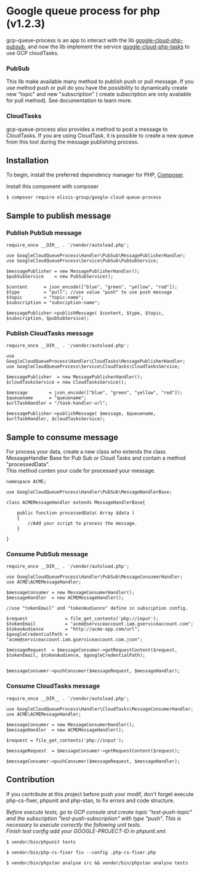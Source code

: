 # Google queue process for php (v1.2.3)

gcp-queue-process is an app to interact with the lib [google-cloud-php-pubsub](https://github.com/googleapis/google-cloud-php-pubsub), and now the lib implement the service [google-cloud-php-tasks](https://github.com/googleapis/google-cloud-php-tasks) to use GCP cloudTasks.

### PubSub
This lib make available many method to publish push or pull message. If you use method push or pull do you have the possibility to dynamically create new "topic" and new "subscription" ( create subscription are only available for pull method). See documentation to learn more.

### CloudTasks
gcp-queue-process also provides a method to post a message to CloudTasks. If you are using CloudTask, it is possible to create a new queue from this tool during the message publishing process.   

## Installation

To begin, install the preferred dependency manager for PHP, [Composer](https://getcomposer.org/).    

Install this component with composer
```
$ composer require elixis-group/google-cloud-queue-process
```

## Sample to publish message
### Publish PubSub message
```
require_once __DIR__ . '/vendor/autoload.php';

use GoogleCloudQueueProcess\Handler\PubSub\MessagePublisherHandler;
use GoogleCloudQueueProcess\Service\PubSub\PubSubService;

$messagePublisher = new MessagePublisherHandler();
$pubSubService 	  = new PubSubService();

$content      = json_encode(["blue", "green", "yellow", "red"]);
$type         = "pull"; //use value "push" to use push message
$topic        = "topic-name";
$subscription = "subsciption-name";

$messagePublisher->publishMessage( $content, $type, $topic, $subscription, $pubSubService);

```

### Publish CloudTasks message
```
require_once __DIR__ . '/vendor/autoload.php';

use GoogleCloudQueueProcess\Handler\CloudTasks\MessagePublisherHandler;
use GoogleCloudQueueProcess\Service\CloudTasks\CloudTasksService;

$messagePublisher  = new MessagePublisherHandler();
$cloudTasksService = new CloudTasksService();

$message        = json_encode(["blue", "green", "yellow", "red"]);
$queuename      = "queuename";
$urlTaskHandler = "/task-handler-url";

$messagePublisher->publishMessage( $message, $queuename, $urlTaskHandler, $cloudTasksService);
```

## Sample to consume message
For process your data, create a new class who extends the class MessageHandler Base for Pub Sub or Cloud Tasks and contain a method "processedData".    
This method conten your code for processed your message.

```
namespace ACME;

use GoogleCloudQueueProcess\Handler\PubSub\MessageHandlerBase;

class ACMEMessageHandler extends MessageHandlerBase{

	public function processedData( Array $data )
	{
		//Add your script to process the message.
	}

}

```

### Consume PubSub message
```
require_once __DIR__ . '/vendor/autoload.php';

use GoogleCloudQueueProcess\Handler\PubSub\MessageConsumerHandler;
use ACME\ACMEMessageHandler;

$messageConsumer = new MessageConsumerHandler();
$messageHandler  = new ACMEMessageHandler();

//use "tokenEmail" and "tokenAudience" define in subsciption config.

$request              = file_get_contents('php://input');
$tokenEmail           = "acme@serviceaccount.iam.gserviceaccount.com";
$tokenAudience        = "http://acme-app.com/url";
$googleCredentialPath = "acme@serviceaccount.iam.gserviceaccount.com.json";

$messageRequest  = $messageConsumer->getRequestContent($request, $tokenEmail, $tokenAudience, $googleCredentialPath);


$messageConsumer->pushConsumer($messageRequest, $messageHandler);

```

### Consume CloudTasks message
```
require_once __DIR__ . '/vendor/autoload.php';

use GoogleCloudQueueProcess\Handler\CloudTasks\MessageConsumerHandler;
use ACME\ACMEMessageHandler;

$messageConsumer = new MessageConsumerHandler();
$messageHandler  = new ACMEMessageHandler();

$request = file_get_contents('php://input');

$messageRequest  = $messageConsumer->getRequestContent($request);

$messageConsumer->pushConsumer($messageRequest, $messageHandler);

```

## Contribution

If you contribute at this project before push your modif, don't forget execute php-cs-fixer, phpunit and php-stan, to fix errors and code structure.    

_Before execute tests, go to GCP console and create topic "test-push-topic" and the subscription "test-push-subscription" with type "push".
This is necessary to execute correctly the following unit tests.    
Finish test config add your GOOGLE-PROJECT-ID in phpunit.xml._

```
$ vendor/bin/phpunit tests

$ vendor/bin/php-cs-fixer fix --config .php-cs-fixer.php

$ vendor/bin/phpstan analyse src && vendor/bin/phpstan analyse tests
```